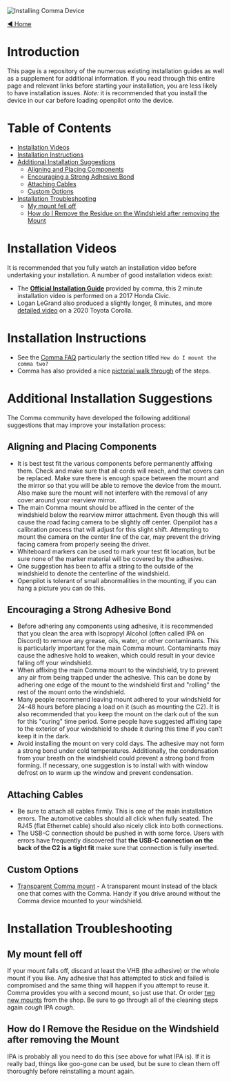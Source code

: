 ![Installing Comma Device](https://user-images.githubusercontent.com/37757984/82280629-207b5180-9944-11ea-9a4c-573b0eeb61c1.jpg)

[◄ Home](https://github.com/commaai/openpilot/wiki)

# Introduction
This page is a repository of the numerous existing installation guides as well as a supplement for additional information.  If you read through this entire page and relevant links before starting your installation, you are less likely to have installation issues. *Note:* it is recommended that you install the device in our car before loading openpilot onto the device.

Table of Contents
=================

   * [Installation Videos](#installation-videos)
   * [Installation Instructions](#installation-instructions)
   * [Additional Installation Suggestions](#additional-installation-suggestions)
      * [Aligning and Placing Components](#aligning-and-placing-components)
      * [Encouraging a Strong Adhesive Bond](#encouraging-a-strong-adhesive-bond)
      * [Attaching Cables](#attaching-cables)
      * [Custom Options](#custom-options)
   * [Installation Troubleshooting](#installation-troubleshooting)
      * [My mount fell off](#my-mount-fell-off)
      * [How do I Remove the Residue on the Windshield after removing the Mount](#how-do-i-remove-the-residue-on-the-windshield-after-removing-the-mount)


# Installation Videos
It is recommended that you fully watch an installation video before undertaking your installation.  A number of good installation videos exist:

* The [**Official Installation Guide**](http://www.youtube.com/watch?v=lcjqxCymins) provided by comma, this 2 minute installation video is performed on a 2017 Honda Civic.  
* Logan LeGrand also produced a slightly longer, 8 minutes, and more [detailed video](http://www.youtube.com/watch?v=zmuWNfJ-wDQ) on a 2020 Toyota Corolla.

# Installation Instructions

* See the [Comma FAQ](https://comma.ai/faq) particularly the section titled `How do I mount the comma two?`
* Comma has also provided a nice [pictorial walk through](https://comma.ai/setup/two) of the steps.

# Additional Installation Suggestions

The Comma community have developed the following additional suggestions that may improve your installation process:

## Aligning and Placing Components
* It is best test fit the various components before permanently affixing them.  Check and make sure that all cords will reach, and that covers can be replaced.  Make sure there is enough space between the mount and the mirror so that you will be able to remove the device from the mount.  Also make sure the mount will not interfere with the removal of any cover around your rearview mirror.
* The main Comma mount should be affixed in the center of the windshield below the rearview mirror attachment.  Even though this will cause the road facing camera to be slightly off center.  Openpilot has a calibration process that will adjust for this slight shift.  Attempting to mount the camera on the center line of the car, may prevent the driving facing camera from properly seeing the driver.
* Whiteboard markers can be used to mark your test fit location, but be sure none of the marker material will be covered by the adhesive.
* One suggestion has been to affix a string to the outside of the windshield to denote the centerline of the windshield.
* Openpilot is tolerant of small abnormalities in the mounting, if you can hang a picture you can do this.

## Encouraging a Strong Adhesive Bond
* Before adhering any components using adhesive, it is recommended that you clean the area with Isopropyl Alcohol (often called IPA on Discord) to remove any grease, oils, water, or other contaminants.  This is particularly important for the main Comma mount.  Contaminants may cause the adhesive hold to weaken, which could result in your device falling off your windshield.
* When affixing the main Comma mount to the windshield, try to prevent any air from being trapped under the adhesive.  This can be done by adhering one edge of the mount to the windshield first and "rolling" the rest of the mount onto the windshield.
* Many people recommend leaving mount adhered to your windshield for 24-48 hours before placing a load on it (such as mounting the C2).  It is also recommended that you keep the mount on the dark out of the sun for this "curing" time period.  Some people have suggested affixing tape to the exterior of your windshield to shade it during this time if you can't keep it in the dark.
* Avoid installing the mount on very cold days.  The adhesive may not form a strong bond under cold temperatures.  Additionally, the condensation from your breath on the windshield could prevent a strong bond from forming.  If necessary, one suggestion is to install with with window defrost on to warm up the window and prevent condensation.

## Attaching Cables
* Be sure to attach all cables firmly.  This is one of the main installation errors.  The automotive cables should all click when fully seated.  The RJ45 (flat Ethernet cable) should also nicely click into both connections.  
* The USB-C connection should be pushed in with some force.  Users with errors have frequently discovered that **the USB-C connection on the back of the C2 is a tight fit** make sure that connection is fully inserted.

## Custom Options
* [Transparent Comma mount](https://discord.com/channels/469524606043160576/532179801474203649/671728196475158548) - A transparent mount instead of the black one that comes with the Comma.  Handy if you drive around without the Comma device mounted to your windshield.

# Installation Troubleshooting
## My mount fell off
If your mount falls off, discard at least the VHB (the adhesive) or the whole mount if you like.  Any adhesive that has attempted to stick and failed is compromised and the same thing will happen if you attempt to reuse it.  Comma provides you with a second mount, so just use that.  Or order [two new mounts](https://comma.ai/shop/products/comma-two-replacement-mounts) from the shop. Be sure to go through all of the cleaning steps again *cough* IPA *cough*.
## How do I Remove the Residue on the Windshield after removing the Mount
IPA is probably all you need to do this (see above for what IPA is).  If it is really bad, things like goo-gone can be used, but be sure to clean them off thoroughly before reinstalling a mount again.



